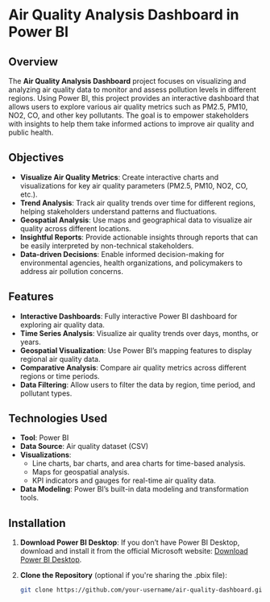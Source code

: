 # Air Quality Analysis Dashboard in Power BI

## Overview

The **Air Quality Analysis Dashboard** project focuses on visualizing and analyzing air quality data to monitor and assess pollution levels in different regions. Using Power BI, this project provides an interactive dashboard that allows users to explore various air quality metrics such as PM2.5, PM10, NO2, CO, and other key pollutants. The goal is to empower stakeholders with insights to help them take informed actions to improve air quality and public health.

## Objectives

- **Visualize Air Quality Metrics**: Create interactive charts and visualizations for key air quality parameters (PM2.5, PM10, NO2, CO, etc.).
- **Trend Analysis**: Track air quality trends over time for different regions, helping stakeholders understand patterns and fluctuations.
- **Geospatial Analysis**: Use maps and geographical data to visualize air quality across different locations.
- **Insightful Reports**: Provide actionable insights through reports that can be easily interpreted by non-technical stakeholders.
- **Data-driven Decisions**: Enable informed decision-making for environmental agencies, health organizations, and policymakers to address air pollution concerns.

## Features

- **Interactive Dashboards**: Fully interactive Power BI dashboard for exploring air quality data.
- **Time Series Analysis**: Visualize air quality trends over days, months, or years.
- **Geospatial Visualization**: Use Power BI’s mapping features to display regional air quality data.
- **Comparative Analysis**: Compare air quality metrics across different regions or time periods.
- **Data Filtering**: Allow users to filter the data by region, time period, and pollutant types.

## Technologies Used

- **Tool**: Power BI
- **Data Source**: Air quality dataset (CSV)
- **Visualizations**:
  - Line charts, bar charts, and area charts for time-based analysis.
  - Maps for geospatial analysis.
  - KPI indicators and gauges for real-time air quality data.
- **Data Modeling**: Power BI’s built-in data modeling and transformation tools.

## Installation

1. **Download Power BI Desktop**: 
   If you don’t have Power BI Desktop, download and install it from the official Microsoft website:
   [Download Power BI Desktop](https://powerbi.microsoft.com/desktop/).

2. **Clone the Repository** (optional if you're sharing the .pbix file):
   ```bash
   git clone https://github.com/your-username/air-quality-dashboard.git
